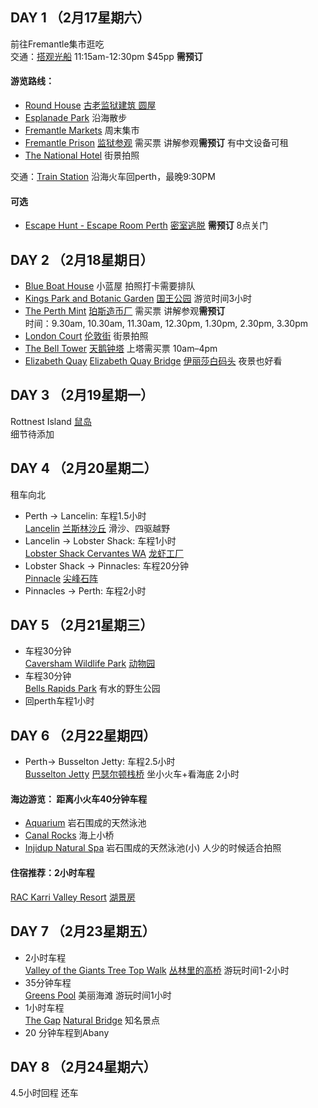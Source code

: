 ## DAY 1 （2月17星期六）  
前往Fremantle集市逛吃  
交通：[搭观光船](https://www.tripadvisor.com.au/AttractionProductReview-g255103-d11448853-One_way_or_Return_Sightseeing_Cruise_between_Perth_and_Fremantle-Perth_Greater_Per.html) 11:15am-12:30pm $45pp **需预订**  
#### 游览路线：
- [Round House](https://maps.app.goo.gl/EfECKzSSj5YpQCxH7) [古老监狱建筑 圆屋](https://you.ctrip.com/sight/fremantle813/1951904.html#ctm_ref=www_hp_bs_lst)  
- [Esplanade Park](https://maps.app.goo.gl/pngzrjKBcxAmnfkM9) 沿海散步
- [Fremantle Markets](https://maps.app.goo.gl/E3Xq3Lwt2shumoJZ8) 周末集市
- [Fremantle Prison](https://maps.app.goo.gl/MfN44fss2ryyQXVVA)  [监狱参观](https://you.ctrip.com/sight/fremantle813/25152.html#ctm_ref=www_hp_bs_lst) 需买票 讲解参观**需预订** 有中文设备可租  
- [The National Hotel](https://maps.app.goo.gl/gnKAM8jxiECA3Pnz7) 街景拍照  

交通：[Train Station](https://maps.app.goo.gl/hr5Gg1Px9mwCoJGy8) 沿海火车回perth，最晚9:30PM  

#### 可选
- [Escape Hunt - Escape Room Perth](https://maps.app.goo.gl/PmydFB2PJiRMnA2Z6)  [密室逃脱](https://escapehunt.com/au/perth/)  **需预订**  8点关门  

## DAY 2 （2月18星期日）  
- [Blue Boat House](https://maps.app.goo.gl/qVLeuSMJs781cLR29) 小蓝屋 拍照打卡需要排队  
- [Kings Park and Botanic Garden](https://maps.app.goo.gl/dP7FMf45LNK62a4eA)  [国王公园](https://you.ctrip.com/sight/kingspark2125347/1484437.html)  游览时间3小时  
- [The Perth Mint](https://maps.app.goo.gl/bwYiPC1hqXA9Kcfk7)  [珀斯造币厂](https://you.ctrip.com/sight/eastperth1466703/21371.html#ctm_ref=www_hp_bs_lst)  需买票 讲解参观**需预订**  
  时间：9.30am, 10.30am, 11.30am, 12.30pm, 1.30pm, 2.30pm, 3.30pm  
- [London Court](https://maps.app.goo.gl/mkb6WDk6CjecTVVc9)  [伦敦街](https://you.ctrip.com/sight/perth2014499/1484475.html#ctm_ref=www_hp_bs_lst)  街景拍照   
- [The Bell Tower](https://maps.app.goo.gl/Ugvv4rdCLkciUHpL6)  [天鹅钟塔](https://you.ctrip.com/sight/perth2014499/1484434.html#ctm_ref=www_hp_bs_lst)  上塔需买票 10am–4pm  
- [Elizabeth Quay](https://maps.app.goo.gl/R3E8v6Lm6vdNKdJz6)  [Elizabeth Quay Bridge](https://maps.app.goo.gl/PDPHLPD5NXUiofi79)   [伊丽莎白码头](https://you.ctrip.com/sight/perth2014499/4931396.html) 夜景也好看    


## DAY 3 （2月19星期一）  

Rottnest Island [鼠岛](https://you.ctrip.com/sight/rottnestisland16918/25729.html)  
细节待添加

## DAY 4 （2月20星期二）    
租车向北
- Perth -> Lancelin: 车程1.5小时  
  [Lancelin](https://maps.app.goo.gl/A4p6ccFvzvza36SZ6) [兰斯林沙丘](https://www.tripadvisor.cn/Attraction_Review-g495064-d4556596-Reviews-Lancelin_Sand_Dunes-Lancelin_Western_Australia.html)  滑沙、四驱越野  
- Lancelin -> Lobster Shack: 车程1小时  
  [Lobster Shack Cervantes WA](https://maps.app.goo.gl/XqVvSRSBPLZUGMucA)  [龙虾工厂](https://you.ctrip.com/sight/cervantes16951/4885656.html)  
- Lobster Shack -> Pinnacles: 车程20分钟  
  [Pinnacle](https://maps.app.goo.gl/y6XQYxFy4EaoGeJ99)  [尖峰石阵](https://you.ctrip.com/sight/nambung1470005/107578.html#ctm_ref=www_hp_bs_lst)  
- Pinnacles -> Perth: 车程2小时

## DAY 5 （2月21星期三） 
- 车程30分钟  
  [Caversham Wildlife Park](https://maps.app.goo.gl/nbZoyJp66N3spQmc8) [动物园](https://www.tripadvisor.cn/Attraction_Review-g2486522-d565248-Reviews-Caversham_Wildlife_Park-Whiteman_Swan_Valley_Greater_Perth_Western_Australia.html)  
- 车程30分钟  
  [Bells Rapids Park](https://maps.app.goo.gl/s7WSwwic7B7sahi88) 有水的野生公园
- 回perth车程1小时  

## DAY 6 （2月22星期四）    
- Perth-> Busselton Jetty: 车程2.5小时  
  [Busselton Jetty](https://maps.app.goo.gl/S5SypPPHHAJv4Y857)    [巴瑟尔顿栈桥](https://you.ctrip.com/sight/busselton1695/2131610.html)  坐小火车+看海底 2小时
#### 海边游览： 距离小火车40分钟车程
- [Aquarium](https://maps.app.goo.gl/qTwmoZtp5uktTyELA)  岩石围成的天然泳池  
- [Canal Rocks](https://maps.app.goo.gl/24gqd3p4tZFMriDB7)  海上小桥  
- [Injidup Natural Spa](https://maps.app.goo.gl/7WDXvKBPf17iNcB69)  岩石围成的天然泳池(小) 人少的时候适合拍照
#### 住宿推荐：2小时车程
[RAC Karri Valley Resort](https://maps.app.goo.gl/uL9BeBzXoK5tjNUu5)    [湖景房](https://www.booking.com/hotel/au/karri-valley-resort.en-gb.html?aid=356933&label=metagha-link-MRAU-hotel-287716_dev-desktop_los-1_bw-34_dow-Wednesday_defdate-0_room-0_gstadt-2_rateid-public_aud-7380914326_gacid-6554594053_mcid-10_ppa-0_clrid-0_ad-1_gstkid-0_checkin-20240221_ppt-_lp-1000422_r-13045182991378499070&sid=cb0ef124019834dd8d8fa93f4b02be7f&atlas_src=hp_iw_title&checkin=2024-02-21&checkout=2024-02-22&dist=0&group_adults=2&group_children=0&no_rooms=1&room1=A%2CA&sb_price_type=total&srepoch=1705582419&srpvid=89575a8efda200c0&type=total&#_)


## DAY 7 （2月23星期五）  
- 2小时车程  
  [Valley of the Giants Tree Top Walk](https://maps.app.goo.gl/hxh4EydYjXGcBihH8)  [丛林里的高桥](https://www.tripadvisor.cn/Attraction_Review-g488368-d2415480-Reviews-Tree_Top_Walk-Walpole_Western_Australia.html)  游玩时间1-2小时  
- 35分钟车程  
  [Greens Pool](https://maps.app.goo.gl/XThkY3dBfauQ1kgY8)  美丽海滩 游玩时间1小时   
- 1小时车程  
  [The Gap](https://maps.app.goo.gl/nycfWp1CQEmhMLBr7)  [Natural Bridge](https://maps.app.goo.gl/H95qr5iBnJ6pXWC99) 知名景点  
- 20 分钟车程到Abany

## DAY 8 （2月24星期六）  
4.5小时回程 还车
